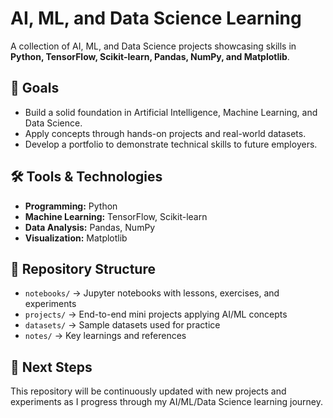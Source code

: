 # AI, ML, and Data Science Learning

A collection of AI, ML, and Data Science projects showcasing skills in **Python, TensorFlow, Scikit-learn, Pandas, NumPy, and Matplotlib**.

## 📌 Goals

* Build a solid foundation in Artificial Intelligence, Machine Learning, and Data Science.
* Apply concepts through hands-on projects and real-world datasets.
* Develop a portfolio to demonstrate technical skills to future employers.

## 🛠️ Tools & Technologies

* **Programming:** Python
* **Machine Learning:** TensorFlow, Scikit-learn
* **Data Analysis:** Pandas, NumPy
* **Visualization:** Matplotlib

## 📂 Repository Structure

* `notebooks/` → Jupyter notebooks with lessons, exercises, and experiments
* `projects/` → End-to-end mini projects applying AI/ML concepts
* `datasets/` → Sample datasets used for practice
* `notes/` → Key learnings and references

## 🚀 Next Steps

This repository will be continuously updated with new projects and experiments as I progress through my AI/ML/Data Science learning journey.
